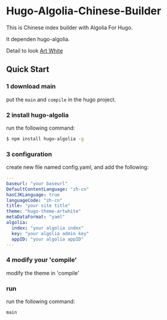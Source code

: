 # Hugo-Algolia-Chinese-Builder

This is Chinese index builder with Algolia For Hugo.

It dependen hugo-algolia.

Detail to look [Art White](https://github.com/naah69/hugo-theme-artwhite)

## Quick Start

### 1 download main
put the `main` and `compile` in the hugo project.

### 2 install hugo-algolia
run the following command:
```bash
$ npm install hugo-algolia -g
```

### 3 configuration
create new file named config.yaml, and add the following:
```yaml
---
baseurl: "your baseurl"
DefaultContentLanguage: "zh-cn"
hasCJKLanguage: true
languageCode: "zh-cn"
title: "your site title"
theme: "hugo-theme-artwhite"
metaDataFormat: "yaml"
algolia:
  index: "your algolia index"
  key: "your algolia admin key"
  appID: "your algolia appID"
---
```

### 4 modify your 'compile'
modify the theme in 'compile'

### run
run the following command:
```bash
main
```
